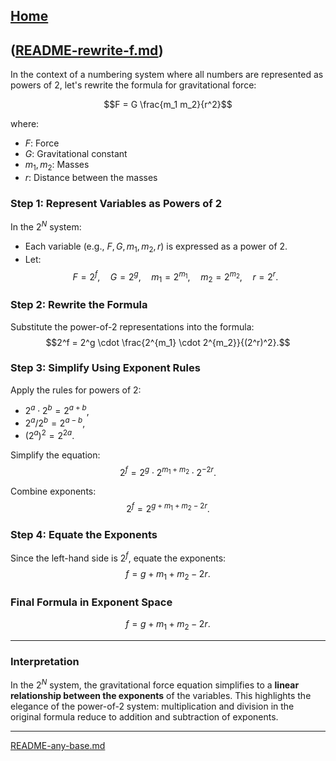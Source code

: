 [Home](https://t2m.io/VwvDcuw)
---

([README-rewrite-f.md](https://t2m.io/3yrqmWP))
---
In the context of a numbering system where all numbers are represented as powers of 2, let's rewrite the formula for gravitational force:

$$F = G \frac{m_1 m_2}{r^2}$$

where:
- $F$: Force
- $G$: Gravitational constant
- $m_1, m_2$: Masses
- $r$: Distance between the masses

### **Step 1: Represent Variables as Powers of 2**
In the $2^N$ system:
- Each variable (e.g., $F, G, m_1, m_2, r$) is expressed as a power of 2.
- Let:
  $$F = 2^{f}, \quad G = 2^{g}, \quad m_1 = 2^{m_1}, \quad m_2 = 2^{m_2}, \quad r = 2^{r}.$$

### **Step 2: Rewrite the Formula**
Substitute the power-of-2 representations into the formula:
$$2^f = 2^g \cdot \frac{2^{m_1} \cdot 2^{m_2}}{(2^r)^2}.$$

### **Step 3: Simplify Using Exponent Rules**
Apply the rules for powers of 2:
- $2^a \cdot 2^b = 2^{a+b}$,
- $2^a / 2^b = 2^{a-b}$,
- $(2^a)^2 = 2^{2a}$.

Simplify the equation:
$$2^f = 2^g \cdot 2^{m_1 + m_2} \cdot 2^{-2r}.$$

Combine exponents:
$$2^f = 2^{g + m_1 + m_2 - 2r}.$$

### **Step 4: Equate the Exponents**
Since the left-hand side is $2^f$, equate the exponents:
$$f = g + m_1 + m_2 - 2r.$$

### **Final Formula in Exponent Space**
$$f = g + m_1 + m_2 - 2r.$$

---

### **Interpretation**
In the $2^N$ system, the gravitational force equation simplifies to a **linear relationship between the exponents** of the variables. This highlights the elegance of the power-of-2 system: multiplication and division in the original formula reduce to addition and subtraction of exponents.


---

[README-any-base.md](https://t2m.io/c0ec7AD)
